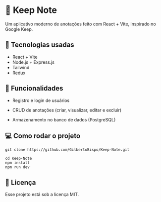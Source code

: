 # 📝 Keep Note
Um aplicativo moderno de anotações feito com React + Vite, inspirado no Google Keep.

## 🚀 Tecnologias usadas
- React + Vite
- Node.js + Express.js
- Tailwind
- Redux

## 📌 Funcionalidades
- Registro e login de usuários

- CRUD de anotações (criar, visualizar, editar e excluir)

- Armazenamento no banco de dados (PostgreSQL)

## 💻 Como rodar o projeto

```
git clone https://github.com/GilbertoBispo/Keep-Note.git

cd Keep-Note
npm install
npm run dev
```
## 📄 Licença
Esse projeto está sob a licença MIT.